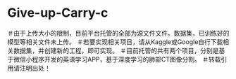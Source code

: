 # Give-up-Carry-c
＃由于上传大小的限制，目前平台托管的全部为源文件文件。数据集，已训练好的模型等相关文件未上传。
＃若要实现相关项目，请从Kaggle或Google自行下载相关数据集，并创建新的工程，即可实现。
＃目前托管的共有两个项目，分别是基于微信小程序开发的英语学习APP，基于深度学习的肺部CT图像分割。
＃转载引用请注明出处！
